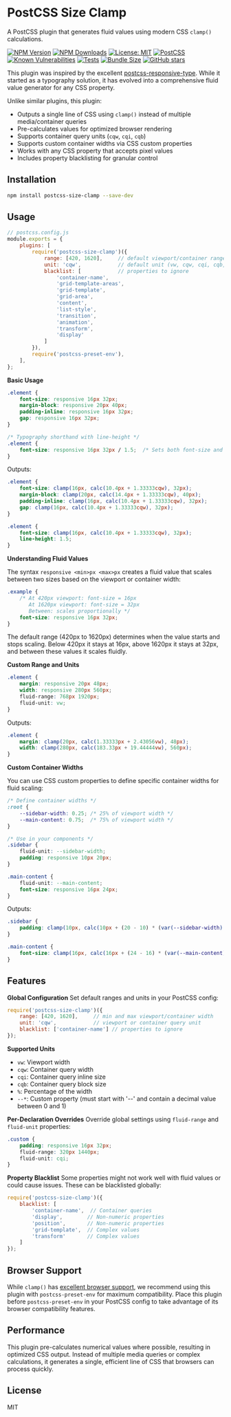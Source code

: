 # PostCSS Size Clamp

A PostCSS plugin that generates fluid values using modern CSS `clamp()` calculations.

[![NPM Version](https://img.shields.io/npm/v/postcss-size-clamp.svg)](https://www.npmjs.com/package/postcss-size-clamp)
[![NPM Downloads](https://img.shields.io/npm/dm/postcss-size-clamp.svg)](https://www.npmjs.com/package/postcss-size-clamp)
[![License: MIT](https://img.shields.io/badge/License-MIT-blue.svg)](https://opensource.org/licenses/MIT)
[![PostCSS](https://img.shields.io/badge/PostCSS-8.0+-blue.svg)](https://github.com/postcss/postcss)
[![Known Vulnerabilities](https://snyk.io/test/github/coderesolution/postcss-size-clamp/badge.svg)](https://snyk.io/test/github/coderesolution/postcss-size-clamp)
[![Tests](https://github.com/coderesolution/postcss-size-clamp/workflows/Test/badge.svg)](https://github.com/coderesolution/postcss-size-clamp/actions)
[![Bundle Size](https://img.shields.io/bundlephobia/minzip/postcss-size-clamp)](https://bundlephobia.com/package/postcss-size-clamp)
[![GitHub stars](https://img.shields.io/github/stars/coderesolution/postcss-size-clamp.svg?style=social&label=Star)](https://github.com/coderesolution/postcss-size-clamp)

This plugin was inspired by the excellent [postcss-responsive-type](https://github.com/madeleineostoja/postcss-responsive-type). While it started as a typography solution, it has evolved into a comprehensive fluid value generator for any CSS property.

Unlike similar plugins, this plugin:

-   Outputs a single line of CSS using `clamp()` instead of multiple media/container queries
-   Pre-calculates values for optimized browser rendering
-   Supports container query units (`cqw`, `cqi`, `cqb`)
-   Supports custom container widths via CSS custom properties
-   Works with any CSS property that accepts pixel values
-   Includes property blacklisting for granular control

## Installation

```bash
npm install postcss-size-clamp --save-dev
```

## Usage

```js
// postcss.config.js
module.exports = {
	plugins: [
		require('postcss-size-clamp')({
			range: [420, 1620],     // default viewport/container range
			unit: 'cqw',            // default unit (vw, cqw, cqi, cqb, %)
			blacklist: [            // properties to ignore
				'container-name',
				'grid-template-areas',
				'grid-template',
				'grid-area',
				'content',
				'list-style',
				'transition',
				'animation',
				'transform',
				'display'
			]
		}),
		require('postcss-preset-env'),
	],
};
```

**Basic Usage**

```css
.element {
	font-size: responsive 16px 32px;
	margin-block: responsive 20px 40px;
	padding-inline: responsive 16px 32px;
	gap: responsive 16px 32px;
}

/* Typography shorthand with line-height */
.element {
	font-size: responsive 16px 32px / 1.5;  /* Sets both font-size and line-height */
}
```

Outputs:

```css
.element {
	font-size: clamp(16px, calc(10.4px + 1.33333cqw), 32px);
	margin-block: clamp(20px, calc(14.4px + 1.33333cqw), 40px);
	padding-inline: clamp(16px, calc(10.4px + 1.33333cqw), 32px);
	gap: clamp(16px, calc(10.4px + 1.33333cqw), 32px);
}

.element {
	font-size: clamp(16px, calc(10.4px + 1.33333cqw), 32px);
	line-height: 1.5;
}
```

**Understanding Fluid Values**

The syntax `responsive <min>px <max>px` creates a fluid value that scales between two sizes based on the viewport or container width:

```css
.example {
	/* At 420px viewport: font-size = 16px
	   At 1620px viewport: font-size = 32px
	   Between: scales proportionally */
	font-size: responsive 16px 32px;
}
```

The default range (420px to 1620px) determines when the value starts and stops scaling. Below 420px it stays at 16px, above 1620px it stays at 32px, and between these values it scales fluidly.

**Custom Range and Units**

```css
.element {
	margin: responsive 20px 48px;
	width: responsive 280px 560px;
	fluid-range: 768px 1920px;
	fluid-unit: vw;
}
```

Outputs:

```css
.element {
	margin: clamp(20px, calc(1.33333px + 2.43056vw), 48px);
	width: clamp(280px, calc(183.33px + 19.44444vw), 560px);
}
```

**Custom Container Widths**

You can use CSS custom properties to define specific container widths for fluid scaling:

```css
/* Define container widths */
:root {
    --sidebar-width: 0.25; /* 25% of viewport width */
    --main-content: 0.75;  /* 75% of viewport width */
}

/* Use in your components */
.sidebar {
    fluid-unit: --sidebar-width;
    padding: responsive 10px 20px;
}

.main-content {
    fluid-unit: --main-content;
    font-size: responsive 16px 24px;
}
```

Outputs:

```css
.sidebar {
    padding: clamp(10px, calc(10px + (20 - 10) * (var(--sidebar-width) - 420px) / (1620 - 420))), 20px);
}

.main-content {
    font-size: clamp(16px, calc(16px + (24 - 16) * (var(--main-content) - 420px) / (1620 - 420))), 24px);
}
```

## Features

**Global Configuration**
Set default ranges and units in your PostCSS config:

```js
require('postcss-size-clamp')({
	range: [420, 1620],     // min and max viewport/container width
	unit: 'cqw',            // viewport or container query unit
	blacklist: ['container-name'] // properties to ignore
});
```

**Supported Units**

-   `vw`: Viewport width
-   `cqw`: Container query width
-   `cqi`: Container query inline size
-   `cqb`: Container query block size
-   `%`: Percentage of the width
-   `--*`: Custom property (must start with '--' and contain a decimal value between 0 and 1)

**Per-Declaration Overrides**
Override global settings using `fluid-range` and `fluid-unit` properties:

```css
.custom {
	padding: responsive 16px 32px;
	fluid-range: 320px 1440px;
	fluid-unit: cqi;
}
```

**Property Blacklist**
Some properties might not work well with fluid values or could cause issues. These can be blacklisted globally:

```js
require('postcss-size-clamp')({
	blacklist: [
		'container-name',  // Container queries
		'display',        // Non-numeric properties
		'position',       // Non-numeric properties
		'grid-template',  // Complex values
		'transform'       // Complex values
	]
});
```

## Browser Support

While `clamp()` has [excellent browser support](https://caniuse.com/?search=css-clamp), we recommend using this plugin with `postcss-preset-env` for maximum compatibility. Place this plugin before `postcss-preset-env` in your PostCSS config to take advantage of its browser compatibility features.

## Performance

This plugin pre-calculates numerical values where possible, resulting in optimized CSS output. Instead of multiple media queries or complex calculations, it generates a single, efficient line of CSS that browsers can process quickly.

## License

MIT